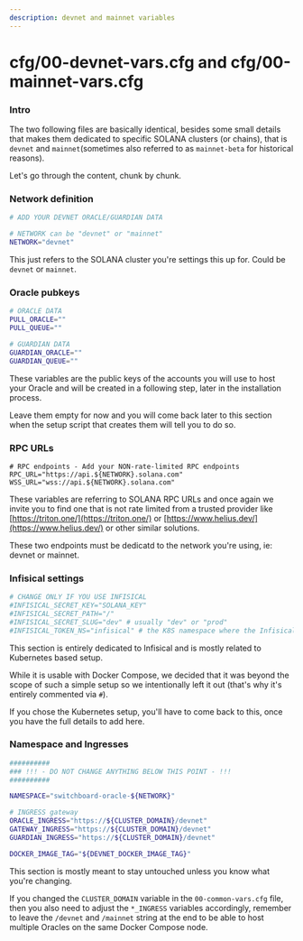 ```yaml
---
description: devnet and mainnet variables
---
```


# cfg/00-devnet-vars.cfg and cfg/00-mainnet-vars.cfg

### Intro

The two following files are basically identical, besides some small details that makes them dedicated to specific SOLANA clusters (or chains), that is `devnet` and `mainnet`(sometimes also referred to as `mainnet-beta` for historical reasons).

Let's go through the content, chunk by chunk.

### Network definition

```bash
# ADD YOUR DEVNET ORACLE/GUARDIAN DATA

# NETWORK can be "devnet" or "mainnet"
NETWORK="devnet"
```

This just refers to the SOLANA cluster you're settings this up for. Could be `devnet` or `mainnet`.

### Oracle pubkeys

```bash
# ORACLE DATA
PULL_ORACLE=""
PULL_QUEUE=""

# GUARDIAN DATA
GUARDIAN_ORACLE=""
GUARDIAN_QUEUE=""
```

These variables are the public keys of the accounts you will use to host your Oracle and will be created in a following step, later in the installation process.

Leave them empty for now and you will come back later to this section when the setup script that creates them will tell you to do so.

### RPC URLs

```
# RPC endpoints - Add your NON-rate-limited RPC endpoints
RPC_URL="https://api.${NETWORK}.solana.com"
WSS_URL="wss://api.${NETWORK}.solana.com"
```

These variables are referring to SOLANA RPC URLs and once again we invite you to find one that is not rate limited from a trusted provider like [https://triton.one/](https://triton.one/) or [https://www.helius.dev/](https://www.helius.dev/) or other similar solutions.

These two endpoints must be dedicatd to the network you're using, ie: devnet or mainnet.

### Infisical settings

```bash
# CHANGE ONLY IF YOU USE INFISICAL
#INFISICAL_SECRET_KEY="SOLANA_KEY"
#INFISICAL_SECRET_PATH="/"
#INFISICAL_SECRET_SLUG="dev" # usually "dev" or "prod"
#INFISICAL_TOKEN_NS="infisical" # the K8S namespace where the Infisical TOKEN lives
```

This section is entirely dedicated to Infisical and is mostly related to Kubernetes based setup.

While it is usable with Docker Compose, we decided that it was beyond the scope of such a simple setup so we intentionally left it out (that's why it's entirely commented via `#`).

If you chose the Kubernetes setup, you'll have to come back to this, once you have the full details to add here.

### Namespace and Ingresses

```bash
##########
### !!! - DO NOT CHANGE ANYTHING BELOW THIS POINT - !!!
##########

NAMESPACE="switchboard-oracle-${NETWORK}"

# INGRESS gateway
ORACLE_INGRESS="https://${CLUSTER_DOMAIN}/devnet"
GATEWAY_INGRESS="https://${CLUSTER_DOMAIN}/devnet"
GUARDIAN_INGRESS="https://${CLUSTER_DOMAIN}/devnet"

DOCKER_IMAGE_TAG="${DEVNET_DOCKER_IMAGE_TAG}"
```

This section is mostly meant to stay untouched unless you know what you're changing.

If you changed the `CLUSTER_DOMAIN` variable in the `00-common-vars.cfg` file, then you also need to adjust the `*_INGRESS` variables accordingly, remember to leave the `/devnet` and `/mainnet` string at the end to be able to host multiple Oracles on the same Docker Compose node.  &#x20;
